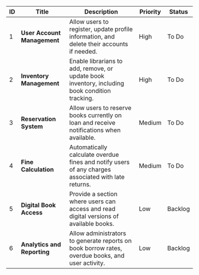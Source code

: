 | ID  | Title                        | Description                                                                                      | Priority | Status      |
|-----|-------------------------------|--------------------------------------------------------------------------------------------------|----------|-------------|
| 1   | **User Account Management**   | Allow users to register, update profile information, and delete their accounts if needed.       | High     | To Do       |
| 2   | **Inventory Management**      | Enable librarians to add, remove, or update book inventory, including book condition tracking.  | High     | To Do       |
| 3   | **Reservation System**        | Allow users to reserve books currently on loan and receive notifications when available.        | Medium   | To Do       |
| 4   | **Fine Calculation**          | Automatically calculate overdue fines and notify users of any charges associated with late returns. | Medium   | To Do       |
| 5   | **Digital Book Access**       | Provide a section where users can access and read digital versions of available books.          | Low      | Backlog     |
| 6   | **Analytics and Reporting**   | Allow administrators to generate reports on book borrow rates, overdue books, and user activity.| Low      | Backlog     |

